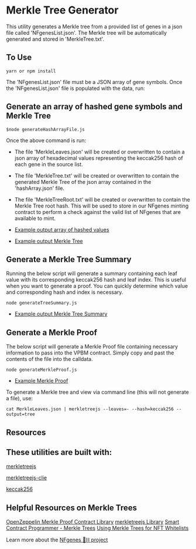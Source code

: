 # Merkle Tree Generator

This utility generates a Merkle tree from a provided list of genes in a json file called 'NFgenesList.json'. The Merkle tree will be automatically generated and stored in 'MerkleTree.txt'.

## To Use

```
yarn or npm install
```

The 'NFgenesList.json' file must be a JSON array of gene symbols. Once the 'NFgenesList.json' file is populated with the data, run:

## Generate an array of hashed gene symbols and Merkle Tree

```
$node generateHashArrayFile.js
```

Once the above command is run:
- The file 'MerkleLeaves.json' will be created or overwritten to contain a json array of hexadecimal values representing the keccak256 hash of each gene in the source list.
- The file 'MerkleTree.txt' will be created or overwritten to contain the generated Merkle Tree of the json array contained in the 'hashArray.json' file.
- The file 'MerkleTreeRoot.txt' will be created or overwritten to contain the Merkle Tree root hash. This will be used to store in our NFgenes minting contract to perform a check against the valid list of NFgenes that are available to mint.

- [Example output array of hashed values](https://github.com/nfgenes/merkletree_generator/blob/main/MerkleLeaves.json)
- [Example output Merkle Tree](https://github.com/nfgenes/merkletree_generator/blob/main/MerkleTree.txt)

## Generate a Merkle Tree Summary

Running the below script will generate a summary containing each leaf value with its corresponding keccak256 hash and leaf index. This is useful when you want to generate a proof. You can quickly determine which value and corresponding hash and index is necessary.

```
node generateTreeSummary.js
```

- [Example output Merkle Tree Summary](https://github.com/nfgenes/merkletree_generator/blob/main/MerkleTreeSummary.json)

## Generate a Merkle Proof

The below script will generate a Merkle Proof file containing necessary information to pass into the VPBM contract. Simply copy and past the contents of the file into the calldata.

```
node generateMerkleProof.js
```

- [Example Merkle Proof](https://github.com/nfgenes/merkletree_generator/blob/main/MerkleTreeProof.txt)

To generate a Merkle tree and view via command line (this will not generate a file), use:

```
cat MerkleLeaves.json | merkletreejs --leaves=- --hash=keccak256 --output=tree
```

## Resources

These utilities are built with:
--------------------------

[merkletreejs](https://github.com/miguelmota/merkletreejs)

[merkletreejs-clie](https://github.com/miguelmota/merkletreejs-cli)

[keccak256](https://github.com/miguelmota/keccak256)

Helpful Resources on Merkle Trees
--------------------------------

[OpenZeppelin Merkle Proof Contract Library](https://docs.openzeppelin.com/contracts/4.x/api/utils#MerkleProof)
[merkletreejs Library](https://github.com/miguelmota/merkletreejs)
[Smart Contract Programmer - Merkle Trees](https://www.youtube.com/watch?v=n6nEPaE7KZ8)
[Using Merkle Trees for NFT Whitelists](https://medium.com/@ItsCuzzo/using-merkle-trees-for-nft-whitelists-523b58ada3f9)

Learn more about the [NFgenes 🧬⛓ project](https://github.com/nfgenes/overview#nfgenes-nonfungible-genes-overview)